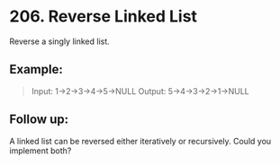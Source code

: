 # 206. Reverse Linked List

Reverse a singly linked list.

## Example:
 > Input: 1->2->3->4->5->NULL
 > Output: 5->4->3->2->1->NULL

## Follow up:
A linked list can be reversed either iteratively or recursively. Could you implement both?
